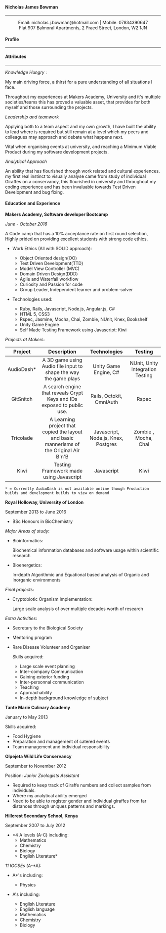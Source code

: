 #### Nicholas James Bowman
---
<center>
    Email: nicholas.j.bowman@hotmail.com | Mobile: 07834390647
</center>

<center>
    Flat 907 Balmoral Apartments, 2 Praed Street, London, W2 1JN
</center>


#### Profile
---
#### Attributes
---
*Knowledge Hungry* :

My main driving force, a thirst for a pure understanding of all situations I face.

Throughout my experiences at Makers Academy, University and it's multiple societies/teams this has proved a valuable asset, that provides for both myself and those surrounding the projects.

*Leadership and teamwork*

Applying both to a team aspect and my own growth, I have built the ability to lead where is required but still remain at a level which my peers and colleagues may approach and debate what happens next.

Vital when organising events at university, and reaching a Minimum Viable Product during my software development projects.

*Analytical Approach*

An ability that has flourished through work related and cultural experiences. my first real instinct to visually analyse came from study of individual Giraffes on a conservancy, this flourished in university and throughout my coding experience and has been invaluable towards Test Driven Development and bug fixing.

#### Education and Experience

**Makers Academy, Software developer Bootcamp**

*June - October 2016*

A Code camp that has a 10% acceptance rate on first round selection, Highly prided on providing excellent students with strong code ethics.

- Work Ethics (All with SOLID approach):
    - Object Oriented design(OO)
    - Test Driven Development(TTD)
    - Model View Controller (MVC)
    - Domain Driven Design(DDD)
    - Agile and Waterfall workflow
    - Curiosity and Passion for code
    - Group Leader, Independent learner and problem-solver


- Technologies used:
    - Ruby, Rails, Javascript, Node.js, Angular.js, C#
    - HTML 5, CSS3
    - Rspec, Jasmine, Mocha, Chai, Zombie, NUnit, Knex, Bookshelf
    - Unity Game Engine
    - Self Made Testing Framework using Javascript: Kiwi

*Projects at Makers*:

|  Project      | Description          | Technologies| Testing |
| :-------------:|:-------------:|:-----:|:--:|
| AudioDash*   | A 3D game using Audio file input to shape the way the game plays | Unity Game Engine, C#| NUnit, Unity Integration Testing|
| GitSnitch     | A search engine that reveals Crypt Keys and IDs exposed to public use. | Rails, Octokit, OmniAuth | Rspec |
| Tricolade     | A Learning project that copied the layout and basic mannerisms of the Original Air B'n'B | Javascript, Node.js, Knex, Postgres |Zombie , Mocha, Chai|
|Kiwi|Testing Framework made using Javascript|Javascript|Kiwi|

`* = Currently AudioDash is not available online though Production builds and development builds to view on demand`


**Royal Holloway, University of London**

September 2013 to June 2016

- BSc Honours in BioChemistry

*Major Areas of study*:

- Bioinformatics:

    Biochemical information databases and software usage within scientific research

- Bioenergetics:

    In-depth Algorithmic and Equational based analysis of Organic and Inorganic environments

*Final projects*:

- Cryptobiotic Organism Implementation:

    Large scale analysis of over multiple decades worth of research


*Extra Activities*:

- Secretary to the Biological Society
- Mentoring program
- Rare Disease Volunteer and Organiser

     Skills acquired:

    - Large scale event planning
    - Inter-company Communication
    - Gaining exterior funding
    - Inter-personnal communication
    - Teaching
    - Approachability
    - In-depth background knowledge of subject

**Tante Marié Culinary Academy**

January to May 2013

Skills acquired:
- Food Hygiene
- Preparation and management of catered events
- Team management and individual responsibility

**Olpejeta Wild Life Conservancy**

September to November 2012

Position: *Junior Zoologists Assistant*

- Required to keep track of Giraffe numbers and collect samples from individuals.
- Where my analytical ability emerged
- Need to be able to register gender and individual giraffes from far distances through uniques patterns and markings.

**Hillcrest Secondary School, Kenya**

September 2007 to July 2012

- *4 A levels (A-C) including:  
    - Mathematics
    - Chemistry
    - Biology
    - English Literature*


*11 IGCSEs (*A**-*A):
 - A*'s including:
    - Physics

 - A's including:
   - English Literature
   - English language
   - Mathematics
   - Chemistry
   - Biology
